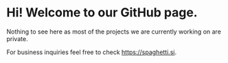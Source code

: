# Hi! Welcome to our GitHub page.

Nothing to see here as most of the projects we are currently working on are private.

For business inquiries feel free to check https://spaghetti.si.
